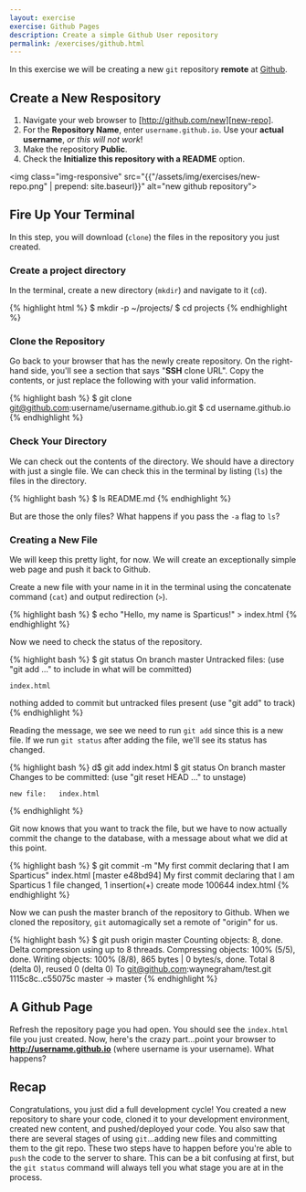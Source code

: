 ```yaml
---
layout: exercise
exercise: Github Pages
description: Create a simple Github User repository
permalink: /exercises/github.html
---
```


In this exercise we will be creating a new `git` repository **remote** at
[Github][github].

## Create a New Respository

1. Navigate your web browser to [http://github.com/new][new-repo].
2. For the **Repository Name**, enter `username.github.io`. Use your
   **actual username**, *or this will not work*!
3. Make the repository **Public**.
4. Check the **Initialize this repository with a README** option.

<img class="img-responsive" src="{{"/assets/img/exercises/new-repo.png" | prepend: site.baseurl}}" alt="new github repository">

## Fire Up Your Terminal

In this step, you will download (`clone`) the files in the repository
you just created.

### Create a project directory

In the terminal, create a new directory (`mkdir`) and navigate to it
(`cd`).

{% highlight html %}
$ mkdir -p ~/projects/
$ cd projects
{% endhighlight %}

### Clone the Repository

Go back to your browser that has the newly create repository. On the
right-hand side, you'll see a section that says "**SSH** clone URL".
Copy the contents, or just replace the following with your valid
information.

{% highlight bash %}
$ git clone git@github.com:username/username.github.io.git
$ cd username.github.io
{% endhighlight %}

### Check Your Directory

We can check out the contents of the directory. We should have a
directory with just a single file. We can check this in the terminal by
listing (`ls`) the files in the directory.

{% highlight bash %}
$ ls
README.md
{% endhighlight %}

But are those the only files? What happens if you pass the `-a` flag to
`ls`?

### Creating a New File

We will keep this pretty light, for now. We will create an exceptionally
simple web page and push it back to Github.

Create a new file with your name in it in the terminal using the
concatenate command (`cat`) and output redirection (`>`).

{% highlight bash %}
$ echo "Hello, my name is Sparticus!" > index.html
{% endhighlight %}

Now we need to check the status of the repository.

{% highlight bash %}
$ git status
On branch master
Untracked files:
  (use "git add <file>..." to include in what will be committed)

	index.html

nothing added to commit but untracked files present (use "git add" to track)
{% endhighlight %}

Reading the message, we see we need to run `git add` since this is a new
file. If we run `git
status` after adding the file, we'll see its status has changed.

{% highlight bash %}
d$ git add index.html
$ git status
On branch master
Changes to be committed:
  (use "git reset HEAD <file>..." to unstage)

	new file:   index.html
{% endhighlight %}

Git now knows that you want to track the file, but we have to now
actually commit the change to the database, with a message about what we
did at this point.

{% highlight bash %}
$ git commit -m "My first commit declaring that I am Sparticus" index.html
[master e48bd94] My first commit declaring that I am Sparticus
 1 file changed, 1 insertion(+)
 create mode 100644 index.html
{% endhighlight %}

Now we can push the master branch of the repository to Github. When we cloned the repository, `git`
automagically set a remote of "origin" for us.

{% highlight bash %}
$ git push origin master
Counting objects: 8, done.
Delta compression using up to 8 threads.
Compressing objects: 100% (5/5), done.
Writing objects: 100% (8/8), 865 bytes | 0 bytes/s, done.
Total 8 (delta 0), reused 0 (delta 0)
To git@github.com:waynegraham/test.git
   1115c8c..c55075c  master -> master
{% endhighlight %}

## A Github Page

Refresh the repository page you had open. You should see the
`index.html` file you just created. Now, here's the crazy part...point
your browser to **http://username.github.io** (where username is your
username). What happens?

## Recap
Congratulations, you just did a full development cycle! You created a
new repository to share your code, cloned it to your development
environment, created new content, and pushed/deployed your code. You
also saw that there are several stages of using `git`...adding new files
and committing them to the git repo. These two steps have to happen
before you're able to `push` the code to the server to share. This can
be a bit confusing at first, but the `git status` command will always
tell you what stage you are at in the process.

[github]: http://github.com
[new-repo]: http://github.com/new
